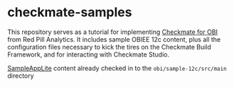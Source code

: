 # checkmate-samples
This repository serves as a tutorial for implementing [Checkmate for OBI](http://redpillanalytics.com/checkmate-getstarted/) from Red Pill Analytics. It includes sample OBIEE 12c content, plus all the configuration files necessary to kick the tires on the Checkmate Build Framework, and for interacting with Checkmate Studio.





[SampleAppLite](http://docs.oracle.com/middleware/12212/biee/BIESG/GUID-E439E473-DD4D-48FE-9BF1-7AED4ADD73B6.htm#BIESG9340) content already checked in to the `obi/sample-12c/src/main` directory
